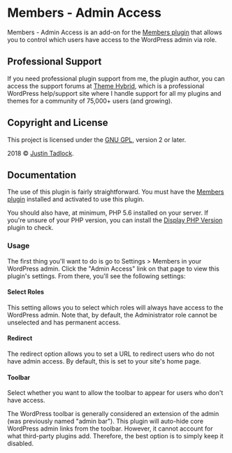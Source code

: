 # Members - Admin Access

Members - Admin Access is an add-on for the [Members plugin](https://themehybrid.com/plugins/members) that allows you to control which users have access to the WordPress admin via role.

## Professional Support

If you need professional plugin support from me, the plugin author, you can access the support forums at [Theme Hybrid](https://themehybrid.com/board/topics), which is a professional WordPress help/support site where I handle support for all my plugins and themes for a community of 75,000+ users (and growing).

## Copyright and License

This project is licensed under the [GNU GPL](http://www.gnu.org/licenses/old-licenses/gpl-2.0.html), version 2 or later.

2018 &copy; [Justin Tadlock](http://justintadlock.com).

## Documentation

The use of this plugin is fairly straightforward.  You must have the [Members plugin](https://themehybrid.com/plugins/members) installed and activated to use this plugin.

You should also have, at minimum, PHP 5.6 installed on your server.  If you're unsure of your PHP version, you can install the [Display PHP Version](https://wordpress.org/plugins/display-php-version/) plugin to check.

### Usage

The first thing you'll want to do is go to Settings > Members in your WordPress admin.  Click the "Admin Access" link on that page to view this plugin's settings.  From there, you'll see the following settings:

#### Select Roles

This setting allows you to select which roles will always have access to the WordPress admin.  Note that, by default, the Administrator role cannot be unselected and has permanent access.

#### Redirect

The redirect option allows you to set a URL to redirect users who do not have admin access.  By default, this is set to your site's home page.

#### Toolbar

Select whether you want to allow the toolbar to appear for users who don't have access.  

The WordPress toolbar is generally considered an extension of the admin (was previously named "admin bar").  This plugin will auto-hide core WordPress admin links from the toolbar.  However, it cannot account for what third-party plugins add.  Therefore, the best option is to simply keep it disabled.
